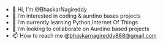 - 👋 Hi, I’m @BhaskarNagireddy
- 👀 I’m interested in coding & aurdino bases projects
- 🌱 I’m currently learning Python,Internet Of Things
- 💞️ I’m looking to collaborate on Aurdino based projects
- 📫 How to reach me @bhaskarnagireddy888@gmail.com

<!---
BhaskarNagireddy/BhaskarNagireddy is a ✨ special ✨ repository because its `README.md` (this file) appears on your GitHub profile.
You can click the Preview link to take a look at your changes.
--->

